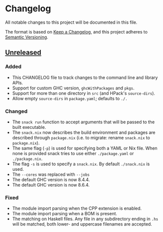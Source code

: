 # Changelog
All notable changes to this project will be documented in this file.

The format is based on [Keep a
Changelog](https://keepachangelog.com/en/1.0.0/), and this project adheres to
[Semantic Versioning](https://semver.org/spec/v2.0.0.html).

## [Unreleased]

### Added
- This CHANGELOG file to track changes to the command line and library APIs.
- Support for custom GHC version, `ghcWithPackages` and `pkgs`.
- Support for more than one directory in `src` (and HPack's `source-dirs`).
- Allow empty `source-dirs` in `package.yaml`; defaults to `./.`

### Changed
- The `snack run` function to accept arguments that will be passed to the built
  executable.
- The `snack.nix` now describes the build environment and packages are
  described through `package.nix` (i.e. to migrate: rename `snack.nix` to
  `package.nix`).
- The same flag (`-p`) is used for specifying both a YAML or Nix file. When
  none is provided snack tries to use either `./package.yaml` or
  `./package.nix`.
- The flag `-s` is used to specify a `snack.nix`. By default `./snack.nix` is
  used.
- The `--cores` was replaced with `--jobs`
- The default GHC version is now 8.4.4.
- The default GHC version is now 8.6.4.

### Fixed
- The module import parsing when the CPP extension is enabled.
- The module import parsing when a BOM is present.
- The matching on Haskell files. Any file in any subdirectory ending in `.hs` will be matched, both lower- and uppercase filenames are accepted.

[Unreleased]: https://github.com/nmattia/snack/compare/51987daf76cffc31289e6913174dfb46b93df36b...HEAD
